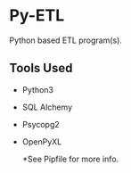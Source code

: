 # Py-ETL

Python based ETL program(s).

## Tools Used

* Python3
* SQL Alchemy
* Psycopg2 
* OpenPyXL

  *See Pipfile for more info. 